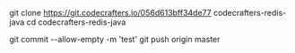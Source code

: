 git clone https://git.codecrafters.io/056d613bff34de77 codecrafters-redis-java
cd codecrafters-redis-java

git commit --allow-empty -m 'test'
git push origin master


